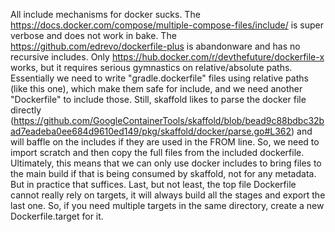 All include mechanisms for docker sucks. The
https://docs.docker.com/compose/multiple-compose-files/include/
is super verbose and does not work in bake. The
https://github.com/edrevo/dockerfile-plus is abandonware
and has no recursive includes. Only
https://hub.docker.com/r/devthefuture/dockerfile-x works, but
it requires serious gymnastics on relative/absolute paths. Essentially we
need to write "gradle.dockerfile" files using relative paths (like this one),
which make them safe for include, and we need another "Dockerfile" to include
those. Still, skaffold likes to parse the docker file directly
(https://github.com/GoogleContainerTools/skaffold/blob/bead9c88bdbc32bad7eadeba0ee684d9610ed149/pkg/skaffold/docker/parse.go#L362)
and will baffle on the includes if they are used in the FROM line. So, we
need to import scratch and then copy the full files from the included
dockerfile. Ultimately, this means that we can only use docker includes to
bring files to the main build if that is being consumed by skaffold, not for
any metadata. But in practice that suffices. Last, but not least, the top file
Dockerfile cannot really rely on targets, it will always build all the stages
and export the last one. So, if you need multiple targets in the same
directory, create a new Dockerfile.target for it.
